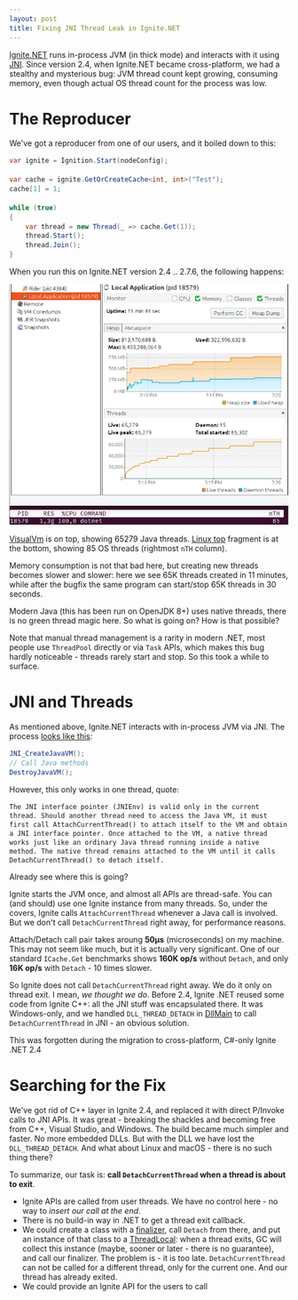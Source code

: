```yaml
---
layout: post
title: Fixing JNI Thread Leak in Ignite.NET
---
```


[Ignite.NET](https://ignite.apache.org) runs in-process JVM (in thick mode) and interacts with it using [JNI](https://en.wikipedia.org/wiki/Java_Native_Interface). Since version 2.4, when Ignite.NET became cross-platform, we had a stealthy and mysterious bug: JVM thread count kept growing, consuming memory, even though actual OS thread count for the process was low.


# The Reproducer

We've got a reproducer from one of our users, and it boiled down to this:

```cs
var ignite = Ignition.Start(nodeConfig);

var cache = ignite.GetOrCreateCache<int, int>("Test");
cache[1] = 1;

while (true)
{
	var thread = new Thread(_ => cache.Get(1));
	thread.Start();
	thread.Join();
}
```

When you run this on Ignite.NET version 2.4 .. 2.7.6, the following happens:

![ignite logo](../images/jni-thread-leak.png)

[VisualVm](https://visualvm.github.io/) is on top, showing 65279 Java threads. [Linux top](https://linux.die.net/man/1/top) fragment is at the bottom, showing 85 OS threads (rightmost `nTH` column).

Memory consumption is not that bad here, but creating new threads becomes slower and slower: here we see 65K threads created in 11 minutes, while after the bugfix the same program can start/stop 65K threads in 30 seconds.

Modern Java (this has been run on OpenJDK 8+) uses native threads, there is no green thread magic here. So what is going on? How is that possible?

Note that manual thread management is a rarity in modern .NET, most people use `ThreadPool` directly or via `Task` APIs, which makes this bug hardly noticeable - threads rarely start and stop. So this took a while to surface.


# JNI and Threads

As mentioned above, Ignite.NET interacts with in-process JVM via JNI. The process [looks like this](https://docs.oracle.com/javase/8/docs/technotes/guides/jni/spec/invocation.html):

```cs
JNI_CreateJavaVM();
// Call Java methods
DestroyJavaVM();
```

However, this only works in one thread, quote:

```
The JNI interface pointer (JNIEnv) is valid only in the current thread. Should another thread need to access the Java VM, it must first call AttachCurrentThread() to attach itself to the VM and obtain a JNI interface pointer. Once attached to the VM, a native thread works just like an ordinary Java thread running inside a native method. The native thread remains attached to the VM until it calls DetachCurrentThread() to detach itself.
```

Already see where this is going?

Ignite starts the JVM once, and almost all APIs are thread-safe. You can (and should) use one Ignite instance from many threads. So, under the covers, Ignite calls `AttachCurrentThread` whenever a Java call is involved. But we don't call `DetachCurrentThread` right away, for performance reasons.


Attach/Detach call pair takes aroung **50μs** (microseconds) on my machine. This may not seem like much, but it is actually very significant. One of our standard `ICache.Get` benchmarks shows **160K op/s** without `Detach`, and only **16K op/s** with `Detach` - 10 times slower.

So Ignite does not call `DetachCurrentThread` right away. We do it only on thread exit. I mean, *we thought we do*. Before 2.4, Ignite .NET reused some code from Ignite C++: all the JNI stuff was encapsulated there. It was Windows-only, and we handled `DLL_THREAD_DETACH` in [DllMain](https://docs.microsoft.com/en-us/windows/win32/dlls/dllmain) to call `DetachCurrentThread` in JNI - an obvious solution.

This was forgotten during the migration to cross-platform, C#-only Ignite .NET 2.4


# Searching for the Fix

We've got rid of C++ layer in Ignite 2.4, and replaced it with direct P/Invoke calls to JNI APIs. It was great - breaking the shackles and becoming free from C++, Visual Studio, and Windows. The build became much simpler and faster. No more embedded DLLs. But with the DLL we have lost the `DLL_THREAD_DETACH`. And what about Linux and macOS - there is no such thing there? 

To summarize, our task is: **call `DetachCurrentThread` when a thread is about to exit**.

* Ignite APIs are called from user threads. We have no control here - no way to *insert our call at the end*.
* There is no build-in way in .NET to get a thread exit callback.
* We could create a class with a [finalizer](https://docs.microsoft.com/en-us/dotnet/csharp/programming-guide/classes-and-structs/destructors), call `Detach` from there, and put an instance of that class to a [ThreadLocal<T>](https://docs.microsoft.com/en-us/dotnet/api/system.threading.threadlocal-1?view=netframework-4.8): when a thread exits, GC will collect this instance  (maybe, sooner or later - there is no guarantee), and call our finalizer. The problem is - it is too late. `DetachCurrentThread` can not be called for a different thread, only for the current one. And our thread has already exited.
* We could provide an Ignite API for the users to call